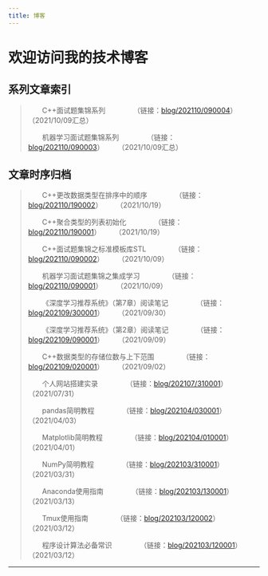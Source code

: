 ```yaml
---
title: 博客
---
```


# 欢迎访问我的技术博客

<script type="text/javascript" src="/include/head.js"></script>

## 系列文章索引

> &emsp;&emsp;C++面试题集锦系列&emsp;&emsp;&emsp;&emsp;（链接：<a href="https://www.dywan.xyz/blog/202110/090004">blog/202110/090004</a>）&emsp;&emsp;（2021/10/09汇总）
> 
> &emsp;&emsp;机器学习面试题集锦系列&emsp;&emsp;&emsp;&emsp;（链接：<a href="https://www.dywan.xyz/blog/202110/090003">blog/202110/090003</a>）&emsp;&emsp;（2021/10/09汇总）

## 文章时序归档

> &emsp;&emsp;C++更改数据类型在排序中的顺序&emsp;&emsp;&emsp;&emsp;（链接：<a href="https://www.dywan.xyz/blog/202110/190002">blog/202110/190002</a>）&emsp;&emsp;（2021/10/19）
> 
> &emsp;&emsp;C++聚合类型的列表初始化&emsp;&emsp;&emsp;&emsp;（链接：<a href="https://www.dywan.xyz/blog/202110/190001">blog/202110/190001</a>）&emsp;&emsp;（2021/10/19）
> 
> &emsp;&emsp;C++面试题集锦之标准模板库STL&emsp;&emsp;&emsp;&emsp;（链接：<a href="https://www.dywan.xyz/blog/202110/090002">blog/202110/090002</a>）&emsp;&emsp;（2021/10/09）
> 
> &emsp;&emsp;机器学习面试题集锦之集成学习&emsp;&emsp;&emsp;&emsp;（链接：<a href="https://www.dywan.xyz/blog/202110/090001">blog/202110/090001</a>）&emsp;&emsp;（2021/10/09）
> 
> &emsp;&emsp;《深度学习推荐系统》（第7章）阅读笔记&emsp;&emsp;&emsp;&emsp;（链接：<a href="https://www.dywan.xyz/blog/202109/300001">blog/202109/300001</a>）&emsp;&emsp;（2021/09/30）
> 
> &emsp;&emsp;《深度学习推荐系统》（第2章）阅读笔记&emsp;&emsp;&emsp;&emsp;（链接：<a href="https://www.dywan.xyz/blog/202109/090001">blog/202109/090001</a>）&emsp;&emsp;（2021/09/09）
> 
> &emsp;&emsp;C++数据类型的存储位数与上下范围&emsp;&emsp;&emsp;&emsp;（链接：<a href="https://www.dywan.xyz/blog/202109/020001">blog/202109/020001</a>）&emsp;&emsp;（2021/09/02）
> 
> &emsp;&emsp;个人网站搭建实录&emsp;&emsp;&emsp;&emsp;（链接：<a href="https://www.dywan.xyz/blog/202107/310001">blog/202107/310001</a>）&emsp;&emsp;（2021/07/31）
> 
> &emsp;&emsp;pandas简明教程&emsp;&emsp;&emsp;&emsp;（链接：<a href="https://www.dywan.xyz/blog/202104/030001">blog/202104/030001</a>）&emsp;&emsp;（2021/04/03）
> 
> &emsp;&emsp;Matplotlib简明教程&emsp;&emsp;&emsp;&emsp;（链接：<a href="https://www.dywan.xyz/blog/202104/010001">blog/202104/010001</a>）&emsp;&emsp;（2021/04/01）
> 
> &emsp;&emsp;NumPy简明教程&emsp;&emsp;&emsp;&emsp;（链接：<a href="https://www.dywan.xyz/blog/202103/310001">blog/202103/310001</a>）&emsp;&emsp;（2021/03/31）
> 
> &emsp;&emsp;Anaconda使用指南&emsp;&emsp;&emsp;&emsp;（链接：<a href="https://www.dywan.xyz/blog/202103/130001">blog/202103/130001</a>）&emsp;&emsp;（2021/03/13）
> 
> &emsp;&emsp;Tmux使用指南&emsp;&emsp;&emsp;&emsp;（链接：<a href="https://www.dywan.xyz/blog/202103/120002">blog/202103/120002</a>）&emsp;&emsp;（2021/03/12）
> 
> &emsp;&emsp;程序设计算法必备常识&emsp;&emsp;&emsp;&emsp;（链接：<a href="https://www.dywan.xyz/blog/202103/120001">blog/202103/120001</a>）&emsp;&emsp;（2021/03/12）

---

<script type="text/javascript" src="/include/tail.js"></script>

